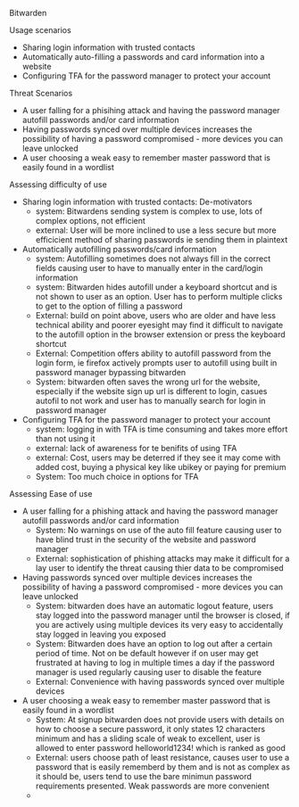 Bitwarden

Usage scenarios
- Sharing login information with trusted contacts
- Automatically auto-filling a passwords and card information into a website 
- Configuring TFA for the password manager to protect your account

Threat Scenarios
- A user falling for a phisihing attack and having the password manager autofill passwords and/or card information
- Having passwords synced over multiple devices increases the possibility of having a password compromised - more devices you can leave unlocked 
- A user choosing a weak easy to remember master password that is easily found in a wordlist


Assessing difficulty of use 
- Sharing login information with trusted contacts: De-motivators
	- system: Bitwardens sending system is complex to use, lots of complex options, not efficient 
	- external: User will be more inclined to use a less secure but more efficicient method of sharing passwords ie sending them in plaintext
- Automatically autofilling passwords/card information
	- system: Autofilling sometimes does not always fill in the correct fields causing user to have to manually enter in the card/login information
	- system: Bitwarden hides autofill under a keyboard shortcut and is not shown to user as an option. User has to perform multiple clicks to get to the option of filling a password
	- External: build on point above, users who are older and have less technical ability and poorer eyesight may find it difficult to navigate to the autofill option in the browser extension or press the keyboard shortcut
	- External: Competition offers ability to autofill password from the login form, ie firefox actively prompts user to autofill using built in password manager bypassing bitwarden
	- System: bitwarden often saves the wrong url for the website, especially if the website sign up url is different to login, casues autofil to not work and user has to manually search for login in password manager
- Configuring TFA for the password manager to protect your account
	- system: logging in with TFA is time consuming and takes more effort than not using it
	- external: lack of awareness for te benifits of using TFA
	- external: Cost, users may be deterred if they see it may come with added cost, buying a physical key like ubikey or paying for premium
	- System: Too much choice in options for TFA

Assessing Ease of use
-  A user falling for a phishing attack and having the password manager autofill passwords and/or card information
	- System: No warnings on use of the auto fill feature causing user to have blind trust in the security of the website and password manager
	- External: sophistication of phishing attacks may make it difficult for a lay user to identify the threat causing thier data to be compromised
- Having passwords synced over multiple devices increases the possibility of having a password compromised - more devices you can leave unlocked 
	- System: bitwarden does have an automatic logout feature, users stay logged into the password manager until the browser is closed, if you are actively using multiple devices its very easy to accidentally stay logged in leaving you exposed
	- System: Bitwarden does have an option to log out after a certain period of time. Not on be default however if on user may get frustrated at having to log in multiple times a day if the password manager is used regularly causing user to disable the feature
	- External: Convenience with having passwords synced over multiple devices
- A user choosing a weak easy to remember master password that is easily found in a wordlist
	- System: At signup bitwarden does not provide users with details on how to choose a secure password, it only states 12 characters minimum and has a sliding scale of weak to excellent, user is allowed to enter password helloworld1234! which is ranked as good
	- External: users choose path of least resistance, causes user to use a password that is easily rememberd by them and is not as complex as it should be, users tend to use the bare minimun password requirements presented. Weak passwords are more convenient 
	- 